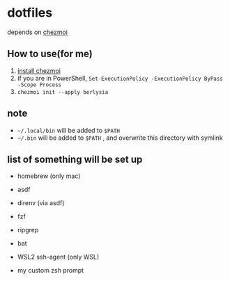 # dotfiles

depends on [chezmoi](https://github.com/twpayne/chezmoi)

## How to use(for me)

1. [install chezmoi](https://www.chezmoi.io/install/)
1. if you are in PowerShell, `Set-ExecutionPolicy -ExecutionPolicy ByPass -Scope Process`
1. `chezmoi init --apply berlysia`

## note

- `~/.local/bin` will be added to `$PATH`
- `~/.bin` will be added to `$PATH` , and overwrite this directory with symlink

## list of something will be set up

- homebrew (only mac)
- asdf
- direnv (via asdf)
- fzf
- ripgrep
- bat
- WSL2 ssh-agent (only WSL)

- my custom zsh prompt
